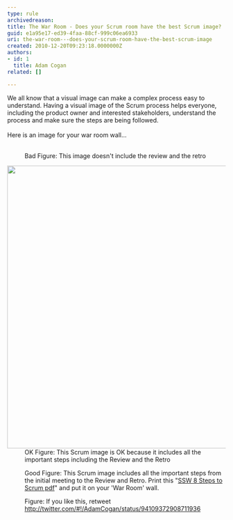 ```yaml
---
type: rule
archivedreason: 
title: The War Room - Does your Scrum room have the best Scrum image?
guid: e1a95e17-ed39-4faa-88cf-999c06ea6933
uri: the-war-room---does-your-scrum-room-have-the-best-scrum-image
created: 2010-12-20T09:23:18.0000000Z
authors:
- id: 1
  title: Adam Cogan
related: []

---
```



We all know that a visual image can make a complex process easy to understand. Having a visual image of the Scrum process helps everyone, including the product owner and interested stakeholders, understand the process and make sure the steps are being followed. <br><br>Here is an image for your war room wall... 
<br><excerpt class='endintro'></excerpt><br>
<dl class="badImage"><dt><img src="/Management/RulesToBetterScrumUsingTFS/PublishingImages/SCRUMImage-bad02.jpg" alt="" /> </dt>
<dd>Bad Figure&#58; This image doesn't include the review and the retro</dd></dl>
<dl class="badImage"><dt><img src="/Management/RulesToBetterScrumUsingTFS/PublishingImages/SCRUMImage-good.jpg" width="650" alt="" /> </dt>
<dd>OK Figure&#58; This Scrum image is OK because it includes all the important steps including the Review and the Retro</dd></dl>
<dl class="goodImage"><dt><a href="/Management/RulesToBetterScrumUsingTFS/PublishingImages/8Steps.jpg" style="border-bottom&#58;medium none;"><img src="/Management/RulesToBetterScrumUsingTFS/PublishingImages/8Steps_preview.jpg" alt="" /></a> </dt>
<dd>Good Figure&#58; This Scrum image includes all the important steps from the initial meeting to the Review and Retro. Print this &quot;<a href="/Management/RulesToBetterScrumUsingTFS/PublishingImages/8StepstoScrum.pdf">SSW 8 Steps to Scrum pdf</a>&quot; and put it on your 'War Room' wall.</dd></dl>
<dl class="image"><dt><img src="/Management/RulesToBetterScrumUsingTFS/PublishingImages/scrum-twitter.jpg" alt="" /></dt>
<dd>Figure&#58; If you like this, retweet <a href="http&#58;//twitter.com/#%21/AdamCogan/status/94109372908711936">http&#58;//twitter.com/#!/AdamCogan/status/94109372908711936</a></dd></dl>



